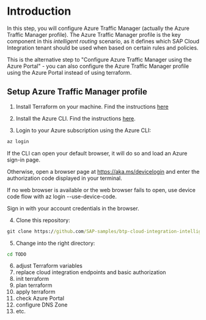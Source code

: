 # Introduction

In this step, you will configure Azure Traffic Manager (actually the Azure Traffic Manager profile). The Azure Traffic Manager profile is the key component in this *intelligent routing* scenario, as it defines which SAP Cloud Integration tenant should be used when based on certain rules and policies. 

This is the alternative step to "Configure Azure Traffic Manager using the Azure Portal" - you can also configure the Azure Traffic Manager profile using the Azure Portal instead of using terraform. 

## Setup Azure Traffic Manager profile

1. Install Terraform on your machine. Find the instructions [here](https://learn.hashicorp.com/tutorials/terraform/install-cli#install-terraform)  
   
2. Install the Azure CLI. Find the instructions [here](https://docs.microsoft.com/en-us/cli/azure/install-azure-cli). 
3. Login to your Azure subscription using the Azure CLI: 

```cmd
az login
```
If the CLI can open your default browser, it will do so and load an Azure sign-in page.

Otherwise, open a browser page at https://aka.ms/devicelogin and enter the authorization code displayed in your terminal.

If no web browser is available or the web browser fails to open, use device code flow with az login --use-device-code.

Sign in with your account credentials in the browser.

4. Clone this repository: 

```cmd
git clone https://github.com/SAP-samples/btp-cloud-integration-intelligent-routing.git
```

5. Change into the right directory: 

```cmd
cd TODO
```
6. adjust Terraform variables
7. replace cloud integration endpoints and basic authorization
8. init terraform
9.  plan terraform
10. apply terraform
11. check Azure Portal 
12. configure DNS Zone
13. etc.